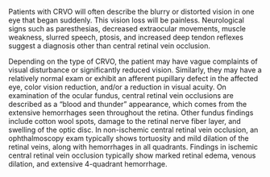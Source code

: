Patients with CRVO will often describe the blurry or distorted vision in one eye that began suddenly. This vision loss will be painless. Neurological signs such as paresthesias, decreased extraocular movements, muscle weakness, slurred speech, ptosis, and increased deep tendon reflexes suggest a diagnosis other than central retinal vein occlusion.

Depending on the type of CRVO, the patient may have vague complaints of visual disturbance or significantly reduced vision. Similarly, they may have a relatively normal exam or exhibit an afferent pupillary defect in the affected eye, color vision reduction, and/or a reduction in visual acuity. On examination of the ocular fundus, central retinal vein occlusions are described as a “blood and thunder” appearance, which comes from the extensive hemorrhages seen throughout the retina. Other fundus findings include cotton wool spots, damage to the retinal nerve fiber layer, and swelling of the optic disc. In non-ischemic central retinal vein occlusion, an ophthalmoscopy exam typically shows tortuosity and mild dilation of the retinal veins, along with hemorrhages in all quadrants. Findings in ischemic central retinal vein occlusion typically show marked retinal edema, venous dilation, and extensive 4-quadrant hemorrhage.